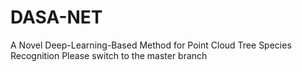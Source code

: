 # DASA-NET
A Novel Deep-Learning-Based Method for Point Cloud Tree Species Recognition
Please switch to the master branch
